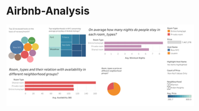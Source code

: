 # Airbnb-Analysis
![hello](https://github.com/SheikhSarvar/Airbnb-Analysis/blob/main/Dashboard%201.png)
